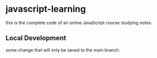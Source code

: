 # javascript-learning
this is the complete code of an online JavaScript course studying notes.

## Local Development
some change that will only be saved to the main branch.